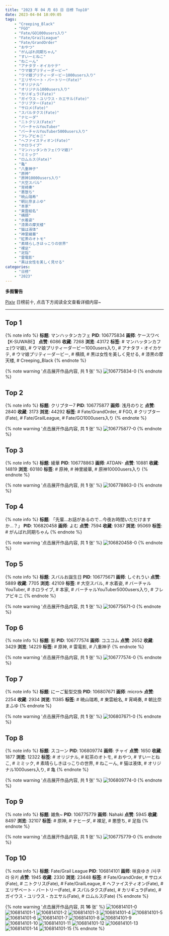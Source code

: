 ```yaml
---
title: "2023 年 04 月 03 日 日榜 Top10"
date: 2023-04-04 18:09:05
tags:
    - "Creeping_Black"
    - "FGO"
    - "Fate/GO1000users入り"
    - "Fate/GrailLeague"
    - "Fate/GrandOrder"
    - "おやつ"
    - "がんばれ同期ちゃん"
    - "すいーとねこ"
    - "ねこーん"
    - "アナタヲ・オイカケテ"
    - "ウマ娘プリティーダービー"
    - "ウマ娘プリティーダービー1000users入り"
    - "エリザベート・バートリー(Fate)"
    - "オリジナル"
    - "オリジナル1000users入り"
    - "カリギュラ(Fate)"
    - "ガイウス・ユリウス・カエサル(Fate)"
    - "クリプター(Fate)"
    - "サロメ(Fate)"
    - "スパルタクス(Fate)"
    - "ナヒーダ"
    - "ニトクリス(Fate)"
    - "バーチャルYouTuber"
    - "バーチャルYouTuber5000users入り"
    - "フレアビキニ"
    - "ヘファイスティオン(Fate)"
    - "ホロライブ"
    - "マンハッタンカフェ(ウマ娘)"
    - "ミミック"
    - "ロムルス(Fate)"
    - "亀"
    - "八重神子"
    - "原神"
    - "原神10000users入り"
    - "大空スバル"
    - "宵崎奏"
    - "悪堕ち"
    - "暁山瑞希"
    - "朝比奈まふゆ"
    - "本家"
    - "東雲絵名"
    - "横顔"
    - "水着姿"
    - "漆黒の摩天楼"
    - "猫は液体"
    - "神里綾華"
    - "紅茶のオトモ"
    - "素晴らしきほっこりの世界"
    - "裸足"
    - "足指"
    - "雷電影"
    - "黒は女性を美しく見せる"
categories:
    - "日榜"
    - "2023"
---
```


<i class="fa fa-triangle-exclamation"></i>**多图警告**<i class="fa fa-triangle-exclamation"></i>

[Pixiv](https://www.pixiv.net/) 日榜前十, 点击下方阅读全文查看详细内容~

<!-- more -->

---

## Top 1

{% note info %}
**标题**: マンハッタンカフェ
**PID**: 106775834 **画师**: ケースワベ【K-SUWABE】
**点赞**: 6086 **收藏**: 7268 **浏览**: 43172
**标签**: # マンハッタンカフェ(ウマ娘), # ウマ娘プリティーダービー1000users入り, # アナタヲ・オイカケテ, # ウマ娘プリティーダービー, # 横顔, # 黒は女性を美しく見せる, # 漆黒の摩天楼, # Creeping_Black
{% endnote %}

{% note warning '点击展开作品内容, 共 **1** 张' %}
![106775834-0](https://i.pixiv.re/img-original/img/2023/04/02/00/00/50/106775834_p0.jpg)
{% endnote %}

## Top 2

{% note info %}
**标题**: クリプター7
**PID**: 106775877 **画师**: 浅月のりと
**点赞**: 2840 **收藏**: 3173 **浏览**: 44292
**标签**: # Fate/GrandOrder, # FGO, # クリプター(Fate), # Fate/GrailLeague, # Fate/GO1000users入り
{% endnote %}

{% note warning '点击展开作品内容, 共 **1** 张' %}
![106775877-0](https://i.pixiv.re/img-original/img/2023/04/02/00/01/05/106775877_p0.jpg)
{% endnote %}

## Top 3

{% note info %}
**标题**: 綾華
**PID**: 106778863 **画师**: ATDAN-
**点赞**: 10881 **收藏**: 14819 **浏览**: 60180
**标签**: # 原神, # 神里綾華, # 原神10000users入り
{% endnote %}

{% note warning '点击展开作品内容, 共 **1** 张' %}
![106778863-0](https://i.pixiv.re/img-original/img/2023/04/02/13/06/07/106778863_p0.jpg)
{% endnote %}

## Top 4

{% note info %}
**标题**: 「先輩…お話があるので…今夜お時間いただけますか…？」
**PID**: 106820458 **画师**: よむ
**点赞**: 7594 **收藏**: 9387 **浏览**: 95069
**标签**: # がんばれ同期ちゃん
{% endnote %}

{% note warning '点击展开作品内容, 共 **1** 张' %}
![106820458-0](https://i.pixiv.re/img-original/img/2023/04/03/08/02/54/106820458_p0.png)
{% endnote %}

## Top 5

{% note info %}
**标题**: スバルお誕生日
**PID**: 106775671 **画师**: しぐれうい
**点赞**: 5889 **收藏**: 7705 **浏览**: 42109
**标签**: # 大空スバル, # 水着姿, # バーチャルYouTuber, # ホロライブ, # 本家, # バーチャルYouTuber5000users入り, # フレアビキニ
{% endnote %}

{% note warning '点击展开作品内容, 共 **1** 张' %}
![106775671-0](https://i.pixiv.re/img-original/img/2023/04/02/00/00/01/106775671_p0.jpg)
{% endnote %}

## Top 6

{% note info %}
**标题**: 影
**PID**: 106777574 **画师**: コユコム
**点赞**: 2652 **收藏**: 3429 **浏览**: 14229
**标签**: # 原神, # 雷電影, # 八重神子
{% endnote %}

{% note warning '点击展开作品内容, 共 **1** 张' %}
![106777574-0](https://i.pixiv.re/img-original/img/2023/04/02/00/39/32/106777574_p0.jpg)
{% endnote %}

## Top 7

{% note info %}
**标题**: にーご髪型交換
**PID**: 106807671 **画师**: micro☕
**点赞**: 2254 **收藏**: 2934 **浏览**: 11385
**标签**: # 暁山瑞希, # 東雲絵名, # 宵崎奏, # 朝比奈まふゆ
{% endnote %}

{% note warning '点击展开作品内容, 共 **1** 张' %}
![106807671-0](https://i.pixiv.re/img-original/img/2023/04/02/22/22/26/106807671_p0.jpg)
{% endnote %}

## Top 8

{% note info %}
**标题**: スコーン
**PID**: 106809774 **画师**: チャイ
**点赞**: 1650 **收藏**: 1877 **浏览**: 12322
**标签**: # オリジナル, # 紅茶のオトモ, # おやつ, # すいーとねこ, # ミミック, # 素晴らしきほっこりの世界, # ねこーん, # 猫は液体, # オリジナル1000users入り, # 亀
{% endnote %}

{% note warning '点击展开作品内容, 共 **1** 张' %}
![106809774-0](https://i.pixiv.re/img-original/img/2023/04/02/23/14/31/106809774_p0.png)
{% endnote %}

## Top 9

{% note info %}
**标题**: 雑魚~
**PID**: 106775779 **画师**: Nahaki
**点赞**: 5945 **收藏**: 8497 **浏览**: 32107
**标签**: # 原神, # ナヒーダ, # 裸足, # 悪堕ち, # 足指
{% endnote %}

{% note warning '点击展开作品内容, 共 **1** 张' %}
![106775779-0](https://i.pixiv.re/img-original/img/2023/04/02/10/02/45/106775779_p0.png)
{% endnote %}

## Top 10

{% note info %}
**标题**: Fate/Grail League
**PID**: 106814101 **画师**: 咲良ゆき /사쿠라 유키
**点赞**: 1945 **收藏**: 2330 **浏览**: 23448
**标签**: # Fate/GrandOrder, # サロメ(Fate), # ニトクリス(Fate), # Fate/GrailLeague, # ヘファイスティオン(Fate), # エリザベート・バートリー(Fate), # スパルタクス(Fate), # カリギュラ(Fate), # ガイウス・ユリウス・カエサル(Fate), # ロムルス(Fate)
{% endnote %}

{% note warning '点击展开作品内容, 共 **16** 张' %}
![106814101-0](https://i.pixiv.re/img-original/img/2023/04/03/00/57/08/106814101_p0.png)
![106814101-1](https://i.pixiv.re/img-original/img/2023/04/03/00/57/08/106814101_p1.png)
![106814101-2](https://i.pixiv.re/img-original/img/2023/04/03/00/57/08/106814101_p2.png)
![106814101-3](https://i.pixiv.re/img-original/img/2023/04/03/00/57/08/106814101_p3.png)
![106814101-4](https://i.pixiv.re/img-original/img/2023/04/03/00/57/08/106814101_p4.png)
![106814101-5](https://i.pixiv.re/img-original/img/2023/04/03/00/57/08/106814101_p5.png)
![106814101-6](https://i.pixiv.re/img-original/img/2023/04/03/00/57/08/106814101_p6.png)
![106814101-7](https://i.pixiv.re/img-original/img/2023/04/03/00/57/08/106814101_p7.png)
![106814101-8](https://i.pixiv.re/img-original/img/2023/04/03/00/57/08/106814101_p8.png)
![106814101-9](https://i.pixiv.re/img-original/img/2023/04/03/00/57/08/106814101_p9.png)
![106814101-10](https://i.pixiv.re/img-original/img/2023/04/03/00/57/08/106814101_p10.png)
![106814101-11](https://i.pixiv.re/img-original/img/2023/04/03/00/57/08/106814101_p11.png)
![106814101-12](https://i.pixiv.re/img-original/img/2023/04/03/00/57/08/106814101_p12.png)
![106814101-13](https://i.pixiv.re/img-original/img/2023/04/03/00/57/08/106814101_p13.png)
![106814101-14](https://i.pixiv.re/img-original/img/2023/04/03/00/57/08/106814101_p14.png)
![106814101-15](https://i.pixiv.re/img-original/img/2023/04/03/00/57/08/106814101_p15.png)
{% endnote %}
